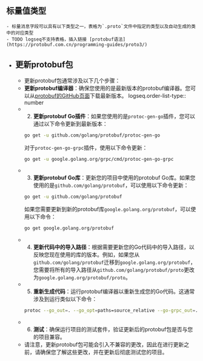 ## 标量值类型
	- 标量消息字段可以具有以下类型之一，表格为`.proto`文件中指定的类型以及自动生成的类中的对应类型
	- TODO logseq不支持表格，插入链接 [protobuf语法](https://protobuf.com.cn/programming-guides/proto3/)
- ## 更新protobuf包
	- 更新protobuf包通常涉及以下几个步骤：
	- **更新protobuf编译器**：确保您使用的是最新版本的protobuf编译器。您可以从[protobuf的GitHub页面](https://github.com/protocolbuffers/protobuf/releases)下载最新版本。
	  logseq.order-list-type:: number
	- 2. **更新protobuf Go插件**：如果您使用的是`protoc-gen-go`插件，您可以通过以下命令更新到最新版本：
	   ```sh
	   go get -u github.com/golang/protobuf/protoc-gen-go
	   ```
	   对于`protoc-gen-go-grpc`插件，使用以下命令更新：
	   ```sh
	   go get -u google.golang.org/grpc/cmd/protoc-gen-go-grpc
	   ```
	- 3. **更新protobuf Go库**：更新您的项目中使用的protobuf Go库。如果您使用的是`github.com/golang/protobuf`，可以使用以下命令更新：
	   ```sh
	   go get -u github.com/golang/protobuf
	   ```
	   如果您需要更新到新的protobuf库`google.golang.org/protobuf`，可以使用以下命令：
	   ```sh
	   go get google.golang.org/protobuf
	   ```
	- 4. **更新代码中的导入路径**：根据需要更新您的Go代码中的导入路径，以反映您现在使用的库的版本。例如，如果您从`github.com/golang/protobuf`迁移到`google.golang.org/protobuf`，您需要将所有的导入路径从`github.com/golang/protobuf/proto`更改为`google.golang.org/protobuf/proto`。
	- 5. **重新生成代码**：运行protobuf编译器以重新生成您的Go代码。这通常涉及到运行类似以下命令：
	   ```sh
	   protoc --go_out=. --go_opt=paths=source_relative --go-grpc_out=. --go-grpc_opt=paths=source_relative path/to/your.proto
	   ```
	- 6. **测试**：确保运行项目的测试套件，验证更新后的protobuf包是否与您的项目兼容。
	- 请注意，更新protobuf包可能会引入不兼容的更改，因此在进行更新之前，请确保您了解这些更改，并在更新后彻底测试您的项目。